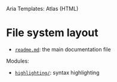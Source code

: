 Aria Templates: Atlas (HTML)





# File system layout

- [`readme.md`](./readme.md): the main documentation file

Modules:

- [`highlighting/`](./highlighting/): syntax highlighting
